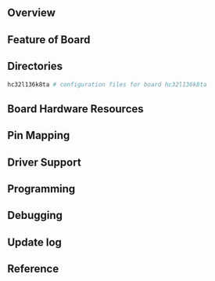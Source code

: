 ## Overview

## Feature of Board

## Directories
```sh
hc32l136k8ta # configuration files for board hc32l136k8ta
```

## Board Hardware Resources

## Pin Mapping

## Driver Support

## Programming

## Debugging

## Update log

## Reference

